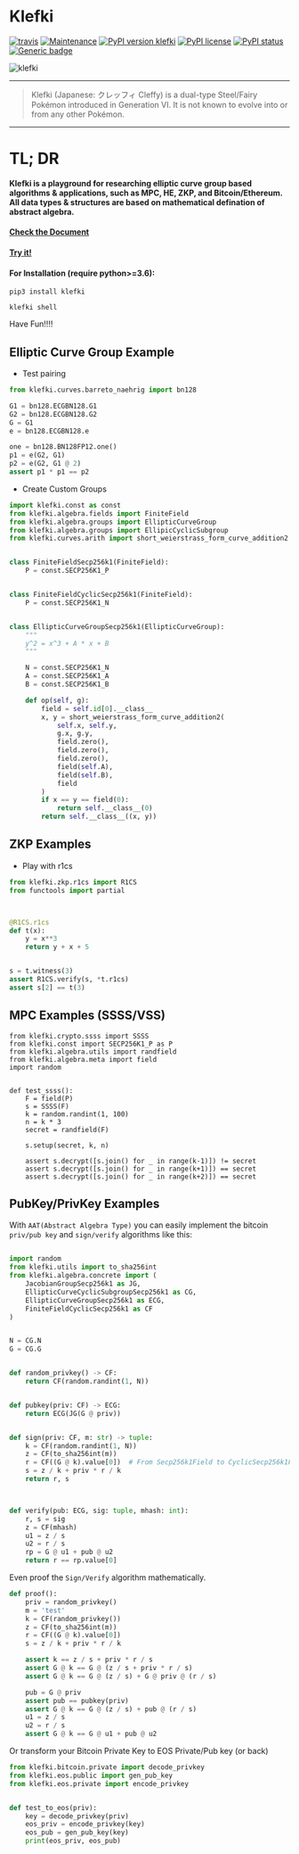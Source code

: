 Klefki
===================

[![travis](https://api.travis-ci.com/ZeroProphet/klefki.svg)](https://travis-ci.com/github/ZeroProphet/klefki)
[![Maintenance](https://img.shields.io/badge/Maintained%3F-yes-green.svg)](https://GitHub.com/RyanKung/klefki/graphs/commit-activity)
[![PyPI version klefki](https://badge.fury.io/py/klefki.svg)](https://pypi.python.org/pypi/klefki/)
[![PyPI license](https://img.shields.io/pypi/l/klefki.svg)](https://pypi.python.org/pypi/klefki/)
[![PyPI status](https://img.shields.io/pypi/status/klefki.svg)](https://pypi.python.org/pypi/klefki/)
[![Generic badge](https://img.shields.io/badge/Document-passing-blue.svg)](https://zeroprophet.github.io/klefki/)

![klefki](res/707Klefki.png)

----------------------

> Klefki (Japanese: クレッフィ Cleffy) is a dual-type Steel/Fairy Pokémon introduced in Generation VI. It is not known to evolve into or from any other Pokémon.

----------------------

# TL; DR

**Klefki is a playground for researching elliptic curve group based algorithms & applications, such as MPC, HE, ZKP, and Bitcoin/Ethereum. All data types & structures are based on mathematical defination of abstract algebra.**

#### [Check the Document](https://ryankung.github.io/klefki)

#### [Try it!](https://repl.it/@RyanKung/Klefki-Demo)


#### For Installation (require python>=3.6):

```shell
pip3 install klefki

klefki shell
```

Have Fun!!!!

## Elliptic Curve Group Example

* Test pairing

```python
from klefki.curves.barreto_naehrig import bn128

G1 = bn128.ECGBN128.G1
G2 = bn128.ECGBN128.G2
G = G1
e = bn128.ECGBN128.e

one = bn128.BN128FP12.one()
p1 = e(G2, G1)
p2 = e(G2, G1 @ 2)
assert p1 * p1 == p2
```

* Create Custom Groups

```python
import klefki.const as const
from klefki.algebra.fields import FiniteField
from klefki.algebra.groups import EllipticCurveGroup
from klefki.algebra.groups import EllipicCyclicSubgroup
from klefki.curves.arith import short_weierstrass_form_curve_addition2


class FiniteFieldSecp256k1(FiniteField):
    P = const.SECP256K1_P


class FiniteFieldCyclicSecp256k1(FiniteField):
    P = const.SECP256K1_N


class EllipticCurveGroupSecp256k1(EllipticCurveGroup):
    """
    y^2 = x^3 + A * x + B
    """

    N = const.SECP256K1_N
    A = const.SECP256K1_A
    B = const.SECP256K1_B

    def op(self, g):
        field = self.id[0].__class__
        x, y = short_weierstrass_form_curve_addition2(
            self.x, self.y,
            g.x, g.y,
            field.zero(),
            field.zero(),
            field.zero(),
            field(self.A),
            field(self.B),
            field
        )
        if x == y == field(0):
            return self.__class__(0)
        return self.__class__((x, y))

```


## ZKP Examples

* Play with r1cs

```python
from klefki.zkp.r1cs import R1CS
from functools import partial



@R1CS.r1cs
def t(x):
    y = x**3
    return y + x + 5


s = t.witness(3)
assert R1CS.verify(s, *t.r1cs)
assert s[2] == t(3)
```


## MPC Examples (SSSS/VSS)

```
from klefki.crypto.ssss import SSSS
from klefki.const import SECP256K1_P as P
from klefki.algebra.utils import randfield
from klefki.algebra.meta import field
import random


def test_ssss():
    F = field(P)
    s = SSSS(F)
    k = random.randint(1, 100)
    n = k * 3
    secret = randfield(F)

    s.setup(secret, k, n)

    assert s.decrypt([s.join() for _ in range(k-1)]) != secret
    assert s.decrypt([s.join() for _ in range(k+1)]) == secret
    assert s.decrypt([s.join() for _ in range(k+2)]) == secret

```


## PubKey/PrivKey Examples

With `AAT(Abstract Algebra Type)` you can easily implement the bitcoin `priv/pub key` and `sign/verify` algorithms like this:

```python

import random
from klefki.utils import to_sha256int
from klefki.algebra.concrete import (
    JacobianGroupSecp256k1 as JG,
    EllipticCurveCyclicSubgroupSecp256k1 as CG,
    EllipticCurveGroupSecp256k1 as ECG,
    FiniteFieldCyclicSecp256k1 as CF
)


N = CG.N
G = CG.G


def random_privkey() -> CF:
    return CF(random.randint(1, N))


def pubkey(priv: CF) -> ECG:
    return ECG(JG(G @ priv))


def sign(priv: CF, m: str) -> tuple:
    k = CF(random.randint(1, N))
    z = CF(to_sha256int(m))
    r = CF((G @ k).value[0])  # From Secp256k1Field to CyclicSecp256k1Field
    s = z / k + priv * r / k
    return r, s



def verify(pub: ECG, sig: tuple, mhash: int):
    r, s = sig
    z = CF(mhash)
    u1 = z / s
    u2 = r / s
    rp = G @ u1 + pub @ u2
    return r == rp.value[0]

```

Even proof the `Sign/Verify` algorithm mathematically.


```python
def proof():
    priv = random_privkey()
    m = 'test'
    k = CF(random_privkey())
    z = CF(to_sha256int(m))
    r = CF((G @ k).value[0])
    s = z / k + priv * r / k

    assert k == z / s + priv * r / s
    assert G @ k == G @ (z / s + priv * r / s)
    assert G @ k == G @ (z / s) + G @ priv @ (r / s)

    pub = G @ priv
    assert pub == pubkey(priv)
    assert G @ k == G @ (z / s) + pub @ (r / s)
    u1 = z / s
    u2 = r / s
    assert G @ k == G @ u1 + pub @ u2


```

Or transform your Bitcoin Private Key to EOS Private/Pub key (or back)

```python
from klefki.bitcoin.private import decode_privkey
from klefki.eos.public import gen_pub_key
from klefki.eos.private import encode_privkey


def test_to_eos(priv):
    key = decode_privkey(priv)
    eos_priv = encode_privkey(key)
    eos_pub = gen_pub_key(key)
    print(eos_priv, eos_pub)

```
